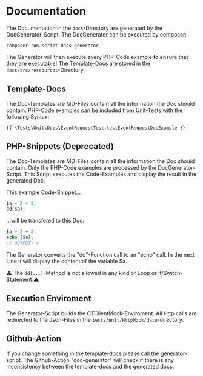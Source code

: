 # Documentation

The Documentation in the `docs`-Directory are generated by the DocGenerator-Script. The DocGenerator can be executed by composer:

```
composer run-script docs-generator
```

The Generator will then execute every PHP-Code example to ensure that they are executable! The Template-Docs are stored in the `docs/src/ressources`-Directory.

## Template-Docs

The Doc-Templates are MD-Files contain all the information the Doc should contain. PHP-Code examples can be included from Unit-Tests with the following Syntax:

```
{{ \Tests\Unit\Docs\EventRequestTest.testEventRequestDocExample }}
```

## PHP-Snippets (Deprecated)

The Doc-Templates are MD-Files contain all the information the Doc should contain. Only the PHP-Code examples are processed by the DocGenerator-Script. This Script executes the Code-Examples and display the result in the generated Doc.

This example Code-Snippet...

```php 
$a = 2 + 2;
dd($a);
```

...will be transfered to this Doc:

```php
$a = 2 + 2;
echo ($a);
// OUTPUT: 4
```

The Generator converts the "dd"-Function call to an "echo" call. In the next Line it will display the content of the variable $a.

⚠ The `dd(...)`-Method is not allowed in any kind of Loop or If/Switch-Statement.⚠

## Execution Enviroment
The Generator-Script builds the CTClientMock-Enviroment. All Http calls are redirected to the Json-Files in the `tests/unit/HttpMock/data`-directory.

## Github-Action

If you change something in the template-docs please call the generator-script. The Github-Action "doc-generator" will check if there is any inconsistency between the template-docs and the generated docs.